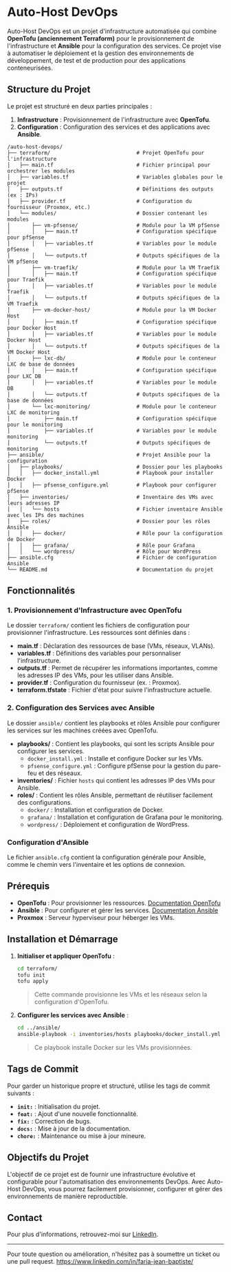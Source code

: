 # Auto-Host DevOps

Auto-Host DevOps est un projet d'infrastructure automatisée qui combine **OpenTofu (anciennement Terraform)** pour le provisionnement de l'infrastructure et **Ansible** pour la configuration des services. Ce projet vise à automatiser le déploiement et la gestion des environnements de développement, de test et de production pour des applications conteneurisées.

## Structure du Projet

Le projet est structuré en deux parties principales :

1. **Infrastructure** : Provisionnement de l'infrastructure avec **OpenTofu**.
2. **Configuration** : Configuration des services et des applications avec **Ansible**.

```plaintext
/auto-host-devops/
├── terraform/                            # Projet OpenTofu pour l'infrastructure
│   ├── main.tf                           # Fichier principal pour orchestrer les modules
│   ├── variables.tf                      # Variables globales pour le projet
│   ├── outputs.tf                        # Définitions des outputs (ex : IPs)
│   ├── provider.tf                       # Configuration du fournisseur (Proxmox, etc.)
│   └── modules/                          # Dossier contenant les modules
│       ├── vm-pfsense/                   # Module pour la VM pfSense
│       │   ├── main.tf                   # Configuration spécifique pour pfSense
│       │   ├── variables.tf              # Variables pour le module pfSense
│       │   └── outputs.tf                # Outputs spécifiques de la VM pfSense
│       ├── vm-traefik/                   # Module pour la VM Traefik
│       │   ├── main.tf                   # Configuration spécifique pour Traefik
│       │   ├── variables.tf              # Variables pour le module Traefik
│       │   └── outputs.tf                # Outputs spécifiques de la VM Traefik
│       ├── vm-docker-host/               # Module pour la VM Docker Host
│       │   ├── main.tf                   # Configuration spécifique pour Docker Host
│       │   ├── variables.tf              # Variables pour le module Docker Host
│       │   └── outputs.tf                # Outputs spécifiques de la VM Docker Host
│       ├── lxc-db/                       # Module pour le conteneur LXC de base de données
│       │   ├── main.tf                   # Configuration spécifique pour LXC DB
│       │   ├── variables.tf              # Variables pour le module DB
│       │   └── outputs.tf                # Outputs spécifiques de la base de données
│       └── lxc-monitoring/               # Module pour le conteneur LXC de monitoring
│           ├── main.tf                   # Configuration spécifique pour le monitoring
│           ├── variables.tf              # Variables pour le module monitoring
│           └── outputs.tf                # Outputs spécifiques de monitoring
├── ansible/                              # Projet Ansible pour la configuration
│   ├── playbooks/                        # Dossier pour les playbooks
│   │   ├── docker_install.yml            # Playbook pour installer Docker
│   │   ├── pfsense_configure.yml         # Playbook pour configurer pfSense
│   ├── inventories/                      # Inventaire des VMs avec leurs adresses IP
│   │   └── hosts                         # Fichier inventaire Ansible avec les IPs des machines
│   ├── roles/                            # Dossier pour les rôles Ansible
│   │   ├── docker/                       # Rôle pour la configuration de Docker
│   │   ├── grafana/                      # Rôle pour Grafana
│   │   └── wordpress/                    # Rôle pour WordPress
├── ansible.cfg                           # Fichier de configuration Ansible
└── README.md                             # Documentation du projet
```

## Fonctionnalités

### 1. Provisionnement d'Infrastructure avec OpenTofu

Le dossier `terraform/` contient les fichiers de configuration pour provisionner l'infrastructure. Les ressources sont définies dans :

- **main.tf** : Déclaration des ressources de base (VMs, réseaux, VLANs).
- **variables.tf** : Définitions des variables pour personnaliser l'infrastructure.
- **outputs.tf** : Permet de récupérer les informations importantes, comme les adresses IP des VMs, pour les utiliser dans Ansible.
- **provider.tf** : Configuration du fournisseur (ex. : Proxmox).
- **terraform.tfstate** : Fichier d'état pour suivre l'infrastructure actuelle.

### 2. Configuration des Services avec Ansible

Le dossier `ansible/` contient les playbooks et rôles Ansible pour configurer les services sur les machines créées avec OpenTofu.

- **playbooks/** : Contient les playbooks, qui sont les scripts Ansible pour configurer les services.
  - `docker_install.yml` : Installe et configure Docker sur les VMs.
  - `pfsense_configure.yml` : Configure pfSense pour la gestion du pare-feu et des réseaux.
- **inventories/** : Fichier `hosts` qui contient les adresses IP des VMs pour Ansible.
- **roles/** : Contient les rôles Ansible, permettant de réutiliser facilement des configurations.
  - `docker/` : Installation et configuration de Docker.
  - `grafana/` : Installation et configuration de Grafana pour le monitoring.
  - `wordpress/` : Déploiement et configuration de WordPress.

### Configuration d'Ansible

Le fichier `ansible.cfg` contient la configuration générale pour Ansible, comme le chemin vers l'inventaire et les options de connexion.

## Prérequis

- **OpenTofu** : Pour provisionner les ressources. [Documentation OpenTofu](https://terraform.io)
- **Ansible** : Pour configurer et gérer les services. [Documentation Ansible](https://docs.ansible.com/)
- **Proxmox** : Serveur hyperviseur pour héberger les VMs.

## Installation et Démarrage

1. **Initialiser et appliquer OpenTofu** :

   ```bash
   cd terraform/
   tofu init
   tofu apply
   ```

   > Cette commande provisionne les VMs et les réseaux selon la configuration d'OpenTofu.

2. **Configurer les services avec Ansible** :

   ```bash
   cd ../ansible/
   ansible-playbook -i inventories/hosts playbooks/docker_install.yml
   ```

   > Ce playbook installe Docker sur les VMs provisionnées.

## Tags de Commit

Pour garder un historique propre et structuré, utilise les tags de commit suivants :

- **`init:`** : Initialisation du projet.
- **`feat:`** : Ajout d'une nouvelle fonctionnalité.
- **`fix:`** : Correction de bugs.
- **`docs:`** : Mise à jour de la documentation.
- **`chore:`** : Maintenance ou mise à jour mineure.

## Objectifs du Projet

L'objectif de ce projet est de fournir une infrastructure évolutive et configurable pour l'automatisation des environnements DevOps. Avec Auto-Host DevOps, vous pourrez facilement provisionner, configurer et gérer des environnements de manière reproductible.

## Contact

Pour plus d'informations, retrouvez-moi sur [LinkedIn](https://www.linkedin.com/in/faria-jean-baptiste/).

---

Pour toute question ou amélioration, n'hésitez pas à soumettre un ticket ou une pull request.
https://www.linkedin.com/in/faria-jean-baptiste/
